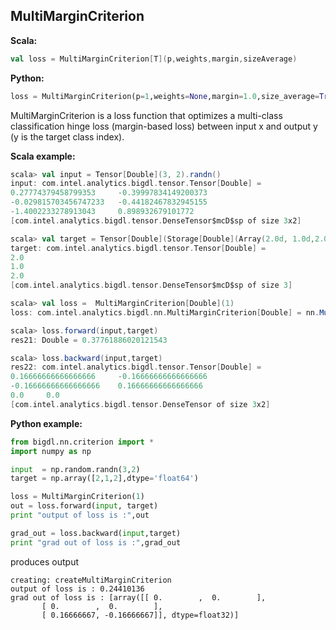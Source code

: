 ## MultiMarginCriterion ##

**Scala:**
```scala
val loss = MultiMarginCriterion[T](p,weights,margin,sizeAverage)
```
**Python:**
```python
loss = MultiMarginCriterion(p=1,weights=None,margin=1.0,size_average=True)
```

MultiMarginCriterion is a loss function that optimizes a multi-class classification hinge loss (margin-based loss) between input x and output y (y is the target class index).

**Scala example:**
```scala
scala> val input = Tensor[Double](3, 2).randn()
input: com.intel.analytics.bigdl.tensor.Tensor[Double] =
0.27774379458799353     -0.39997834149200373
-0.029815703456747233   -0.44182467832945155
-1.4002233278913043     0.898932679101772
[com.intel.analytics.bigdl.tensor.DenseTensor$mcD$sp of size 3x2]

scala> val target = Tensor[Double](Storage[Double](Array(2.0d, 1.0d,2.0d)))
target: com.intel.analytics.bigdl.tensor.Tensor[Double] =
2.0
1.0
2.0
[com.intel.analytics.bigdl.tensor.DenseTensor$mcD$sp of size 3]

scala> val loss =  MultiMarginCriterion[Double](1)
loss: com.intel.analytics.bigdl.nn.MultiMarginCriterion[Double] = nn.MultiMarginCriterion(true, null, 1.0)

scala> loss.forward(input,target)
res21: Double = 0.37761886020121543

scala> loss.backward(input,target)
res22: com.intel.analytics.bigdl.tensor.Tensor[Double] =
0.16666666666666666     -0.16666666666666666
-0.16666666666666666    0.16666666666666666
0.0     0.0
[com.intel.analytics.bigdl.tensor.DenseTensor of size 3x2]

```

**Python example:**
```python
from bigdl.nn.criterion import *
import numpy as np

input  = np.random.randn(3,2)
target = np.array([2,1,2],dtype='float64')

loss = MultiMarginCriterion(1)
out = loss.forward(input, target)
print "output of loss is :",out

grad_out = loss.backward(input,target)
print "grad out of loss is :",grad_out
```
produces output
```
creating: createMultiMarginCriterion
output of loss is : 0.24410136
grad out of loss is : [array([[ 0.        ,  0.        ],
       [ 0.        ,  0.        ],
       [ 0.16666667, -0.16666667]], dtype=float32)]

```
